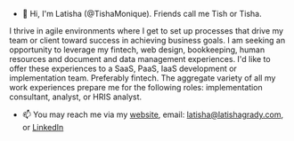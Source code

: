 - 👋 Hi, I'm Latisha (@TishaMonique). Friends call me Tish or Tisha. 

I thrive in agile environments where I get to set up processes that drive my team or client toward success in achieving business goals.  I am seeking an opportunity to  leverage my fintech, web design, bookkeeping, human resources and document and data management experiences. I'd like to offer these experiences to a SaaS, PaaS, IaaS development or  implementation team. Preferably fintech. The aggregate variety of all my work experiences prepare me for the following roles: implementation consultant, analyst, or HRIS analyst.

- 📫 You may reach me via my <a href="(https://bit.ly/3wOWrpJ)">website</a>, email: latisha@latishagrady.com, or <a href="https://www.linkedin.com/in/latishagradyworkshard//">LinkedIn</a>

<!---
TishaMonique/TishaMonique is a ✨ special ✨ repository because its `README.md` (this file) appears on your GitHub profile.
You can click the Preview link to take a look at your changes.
--->
